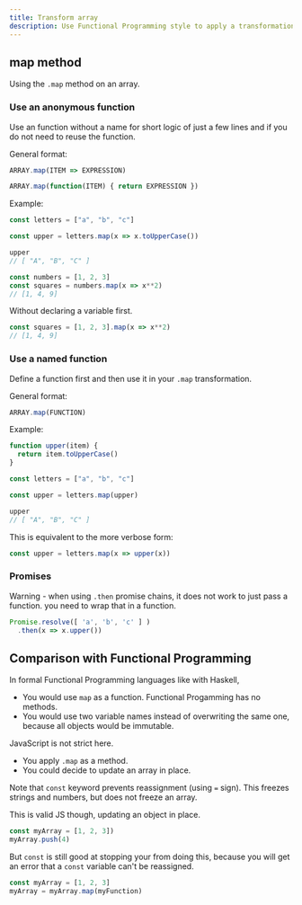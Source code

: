 ```yaml
---
title: Transform array
description: Use Functional Programming style to apply a transformation to an array
---
```



## map method

Using the `.map` method on an array.

### Use an anonymous function

Use an function without a name for short logic of just a few lines and if you do not need to reuse the function.

General format:

```javascript
ARRAY.map(ITEM => EXPRESSION)

ARRAY.map(function(ITEM) { return EXPRESSION })
```

Example:

```javascript
const letters = ["a", "b", "c"]

const upper = letters.map(x => x.toUpperCase())

upper
// [ "A", "B", "C" ]
```

```javascript
const numbers = [1, 2, 3]
const squares = numbers.map(x => x**2)
// [1, 4, 9]
```

Without declaring a variable first.

```javascript
const squares = [1, 2, 3].map(x => x**2)
// [1, 4, 9]
```

### Use a named function

Define a function first and then use it in your `.map` transformation.

General format:

```javascript
ARRAY.map(FUNCTION)
```

Example:

```javascript
function upper(item) {
  return item.toUpperCase()
}

const letters = ["a", "b", "c"]

const upper = letters.map(upper)

upper
// [ "A", "B", "C" ]
```

This is equivalent to the more verbose form:

```javascript
const upper = letters.map(x => upper(x))
```

### Promises

Warning - when using `.then` promise chains, it does not work to just pass a function. you need to wrap that in a function.

```javascript
Promise.resolve([ 'a', 'b', 'c' ] )
  .then(x => x.upper())
```


## Comparison with Functional Programming

In formal Functional Programming languages like with Haskell,

- You would use `map` as a function. Functional Progamming has no methods.
- You would use two variable names instead of overwriting the same one, because all objects would be immutable.

JavaScript is not strict here.

- You apply `.map` as a method.
- You could decide to update an array in place.

Note that `const` keyword prevents reassignment (using `=` sign). This freezes strings and numbers, but does not freeze an array.

This is valid JS though, updating an object in place.

```javascript
const myArray = [1, 2, 3])
myArray.push(4)
```

But `const` is still good at stopping your from doing this, because you will get an error that a `const` variable can't be reassigned.

```javascript
const myArray = [1, 2, 3]
myArray = myArray.map(myFunction)
```
